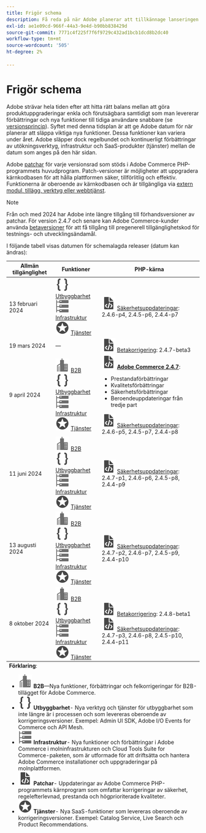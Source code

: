 ```yaml
---
title: Frigör schema
description: Få reda på när Adobe planerar att tillkännage lanseringen av betydande nya funktioner i Adobe Commerce.
exl-id: ae1e09cd-966f-44a3-9e4d-b90bb838429d
source-git-commit: 7771c4f225f7f6f9729c432ad1bcb1dcd8b2dc40
workflow-type: tm+mt
source-wordcount: '505'
ht-degree: 2%

---
```


# Frigör schema

Adobe strävar hela tiden efter att hitta rätt balans mellan att göra produktuppgraderingar enkla och förutsägbara samtidigt som man levererar förbättringar och nya funktioner till tidiga användare snabbare (se [versionsprincip](versioning-policy.md)). Syftet med denna tidsplan är att ge Adobe datum för när planerar att släppa viktiga nya funktioner. Dessa funktioner kan variera under året. Adobe släpper dock regelbundet och kontinuerligt förbättringar av utökningsverktyg, infrastruktur och SaaS-produkter (tjänster) mellan de datum som anges på den här sidan.

Adobe [patchar](versioning-policy.md#patch-release) för varje versionsrad som stöds i Adobe Commerce PHP-programmets huvudprogram. Patch-versioner är möjligheter att uppgradera kärnkodbasen för att hålla plattformen säker, tillförlitlig och effektiv. Funktionerna är oberoende av kärnkodbasen och är tillgängliga via [extern modul, tillägg, verktyg eller webbtjänst](versioning-policy.md#extensibility-infrastructure-and-services-release).

>[!NOTE]
>
>Från och med 2024 har Adobe inte längre tillgång till förhandsversioner av patchar. För version 2.4.7 och senare kan Adobe Commerce-kunder använda [betaversioner](beta.md) för att få tillgång till pregenerell tillgänglighetskod för testnings- och utvecklingsändamål.

I följande tabell visas datumen för schemalagda releaser (datum kan ändras):

<table>
<thead>
  <tr>
    <th>Allmän tillgänglighet</th>
    <th>Funktioner</th>
    <th>PHP-kärna</th>
  </tr>
</thead>
<tfoot>
   <tr>
      <td colspan="3"><strong>Förklaring</strong>:
         <ul>
            <li><strong><img alt="Funktionsikon för B2B" src="../assets/icons/enterprise.svg"></img> B2B</strong>—Nya funktioner, förbättringar och felkorrigeringar för B2B-tillägget för Adobe Commerce.</li>
            <li><strong><img alt="Ikon för utökningsfunktion" src="../assets/icons/brackets.svg"></img> Utbyggbarhet</strong>- Nya verktyg och tjänster för utbyggbarhet som inte längre är i processen och som levereras oberoende av korrigeringsversioner. Exempel: Admin UI SDK, Adobe I/O Events for Commerce och API Mesh.</li>
            <li><strong><img alt="Ikon för infrastrukturfunktion" src="../assets/icons/servers.svg"></img> Infrastruktur</strong>- Nya funktioner och förbättringar i Adobe Commerce i molninfrastrukturen och Cloud Tools Suite for Commerce-paketen, som är utformade för att driftsätta och hantera Adobe Commerce installationer och uppgraderingar på molnplattformen.</li>
            <li><strong><img alt="Ikon för lagningsrelease" src="../assets/icons/file-code.svg"></img> Patchar</strong>- Uppdateringar av Adobe Commerce PHP-programmets kärnprogram som omfattar korrigeringar av säkerhet, regelefterlevnad, prestanda och högprioriterade kvaliteter.</li>
            <li><strong><img alt="Ikon för tjänstefunktion" src="../assets/icons/feature.svg"></img> Tjänster</strong>- Nya SaaS-funktioner som levereras oberoende av korrigeringsversioner. Exempel: Catalog Service, Live Search och Product Recommendations.</li>
         </ul>
      </td>
   </tr>
</tfoot>
<tbody>
  <tr>
    <td>13 februari 2024</td>
    <td><img alt="Ikon för utökningsfunktion" src="../assets/icons/brackets.svg"></img> <a href="https://developer.adobe.com/commerce/extensibility/">Utbyggbarhet</a><br><img alt="Ikon för infrastrukturfunktion" src="../assets/icons/servers.svg"></img> <a href="https://experienceleague.adobe.com/docs/commerce-cloud-service/user-guide/release-notes/cloud-tools-suite.html">Infrastruktur</a><br><img alt="Ikon för tjänstefunktion" src="../assets/icons/feature.svg"></img> <a href="https://experienceleague.adobe.com/docs/commerce-merchant-services/user-guides/release-information/release-notes-all.html">Tjänster</a></td>
    <td><img alt="Ikon för lagningsrelease" src="../assets/icons/file-code.svg"></img> <a href="release-notes/security/overview.md">Säkerhetsuppdateringar</a>: 2.4.6-p4, 2.4.5-p6, 2.4.4-p7</td>
  </tr>
  <tr>
    <td>19 mars 2024</td>
    <td>—</td>
    <td><img alt="Ikon för lagningsrelease" src="../assets/icons/file-code.svg"></img> <a href="release-notes/commerce/overview.md">Betakorrigering</a>: 2.4.7-beta3</td>
  </tr>
  <tr>
    <td>9 april 2024</td>
    <td><img alt="Funktionsikon för B2B" src="../assets/icons/enterprise.svg"></img> <a href="https://experienceleague.adobe.com/docs/commerce-admin/b2b/release-notes.html">B2B</a><br><img alt="Ikon för utökningsfunktion" src="../assets/icons/brackets.svg"></img> <a href="https://developer.adobe.com/commerce/extensibility/">Utbyggbarhet</a><br><img alt="Ikon för infrastrukturfunktion" src="../assets/icons/servers.svg"></img> <a href="https://experienceleague.adobe.com/docs/commerce-cloud-service/user-guide/release-notes/cloud-tools-suite.html">Infrastruktur</a><br><img alt="Ikon för tjänstefunktion" src="../assets/icons/feature.svg"></img> <a href="https://experienceleague.adobe.com/docs/commerce-merchant-services/user-guides/release-information/release-notes-all.html">Tjänster</a></td>
    <td><img alt="Ikon för lagningsrelease" src="../assets/icons/file-code.svg"></img> <a href="release-notes/commerce/overview.md"><strong>Adobe Commerce 2.4.7</a></strong>:<ul><li>Prestandaförbättringar</li><li>Kvalitetsförbättringar</li><li>Säkerhetsförbättringar</li><li>Beroendeuppdateringar från tredje part</li></ul><img alt="Ikon för lagningsrelease" src="../assets/icons/file-code.svg"></img> <a href="release-notes/security/overview.md">Säkerhetsuppdateringar</a>: 2.4.6-p5, 2.4.5-p7, 2.4.4-p8</td>
  </tr>
  <tr>
    <td>11 juni 2024</td>
    <td><img alt="Funktionsikon för B2B" src="../assets/icons/enterprise.svg"></img> <a href="https://experienceleague.adobe.com/docs/commerce-admin/b2b/release-notes.html">B2B</a><br><img alt="Ikon för utökningsfunktion" src="../assets/icons/brackets.svg"></img> <a href="https://developer.adobe.com/commerce/extensibility/">Utbyggbarhet</a><br><img alt="Ikon för infrastrukturfunktion" src="../assets/icons/servers.svg"></img> <a href="https://experienceleague.adobe.com/docs/commerce-cloud-service/user-guide/release-notes/cloud-tools-suite.html">Infrastruktur</a><br><img alt="Ikon för tjänstefunktion" src="../assets/icons/feature.svg"></img> <a href="https://experienceleague.adobe.com/docs/commerce-merchant-services/user-guides/release-information/release-notes-all.html">Tjänster</a></td>
    <td><img alt="Ikon för lagningsrelease" src="../assets/icons/file-code.svg"></img> <a href="release-notes/security/overview.md">Säkerhetsuppdateringar</a>: 2.4.7-p1, 2.4.6-p6, 2.4.5-p8, 2.4.4-p9</td>
  </tr>
  <tr>
    <td>13 augusti 2024</td>
    <td><img alt="Funktionsikon för B2B" src="../assets/icons/enterprise.svg"></img> <a href="https://experienceleague.adobe.com/docs/commerce-admin/b2b/release-notes.html">B2B</a><br><img alt="Ikon för utökningsfunktion" src="../assets/icons/brackets.svg"></img> <a href="https://developer.adobe.com/commerce/extensibility/">Utbyggbarhet</a><br><img alt="Ikon för infrastrukturfunktion" src="../assets/icons/servers.svg"></img> <a href="https://experienceleague.adobe.com/docs/commerce-cloud-service/user-guide/release-notes/cloud-tools-suite.html">Infrastruktur</a><br><img alt="Ikon för tjänstefunktion" src="../assets/icons/feature.svg"></img> <a href="https://experienceleague.adobe.com/docs/commerce-merchant-services/user-guides/release-information/release-notes-all.html">Tjänster</a></td>
    <td><img alt="Ikon för lagningsrelease" src="../assets/icons/file-code.svg"></img> <a href="release-notes/security/overview.md">Säkerhetsuppdateringar</a>: 2.4.7-p2, 2.4.6-p7, 2.4.5-p9, 2.4.4-p10</td>
  </tr>
  <tr>
    <td>8 oktober 2024</td>
    <td><img alt="Funktionsikon för B2B" src="../assets/icons/enterprise.svg"></img> <a href="https://experienceleague.adobe.com/docs/commerce-admin/b2b/release-notes.html">B2B</a><br><img alt="Ikon för utökningsfunktion" src="../assets/icons/brackets.svg"></img> <a href="https://developer.adobe.com/commerce/extensibility/">Utbyggbarhet</a><br><img alt="Ikon för infrastrukturfunktion" src="../assets/icons/servers.svg"></img> <a href="https://experienceleague.adobe.com/docs/commerce-cloud-service/user-guide/release-notes/cloud-tools-suite.html">Infrastruktur</a><br><img alt="Ikon för tjänstefunktion" src="../assets/icons/feature.svg"></img> <a href="https://experienceleague.adobe.com/docs/commerce-merchant-services/user-guides/release-information/release-notes-all.html">Tjänster</a></td>
    <td><img alt="Ikon för lagningsrelease" src="../assets/icons/file-code.svg"></img> <a href="release-notes/commerce/overview.md">Betakorrigering</a>: 2.4.8-beta1<br><img alt="Ikon för lagningsrelease" src="../assets/icons/file-code.svg"></img> <a href="release-notes/security/overview.md">Säkerhetsuppdateringar</a>: 2.4.7-p3, 2.4.6-p8, 2.4.5-p10, 2.4.4-p11</td>
  </tr>
</tbody>
</table>
